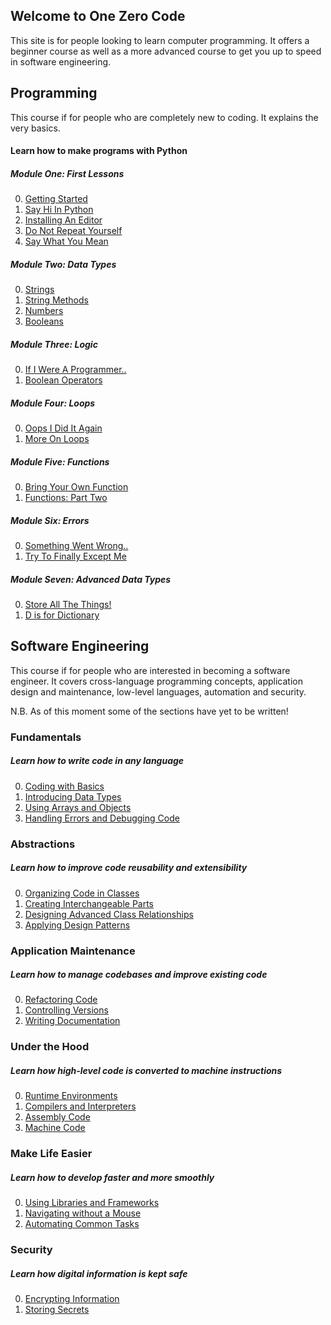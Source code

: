## Welcome to One Zero Code
This site is for people looking to learn computer programming. It offers a beginner course as well as a more advanced course to get you up to speed in software engineering.


## Programming
This course if for people who are completely new to coding. It explains the very basics.
#### Learn how to make programs with Python
##### Module One: First Lessons
0. [Getting Started](bunny_slope/getting-started.md)
1. [Say Hi In Python](bunny_slope/simplest.md)
2. [Installing An Editor](bunny_slope/editor.md)
3. [Do Not Repeat Yourself](bunny_slope/dont-repeat.md)
4. [Say What You Mean](bunny_slope/say-what-you-mean.md)

##### Module Two: Data Types
0. [Strings](bunny_slope/string.md)
1. [String Methods](bunny_slope/strings-2.md)
2. [Numbers](bunny_slope/number.md)
3. [Booleans](bunny_slope/booleans.md)

##### Module Three: Logic
0. [If I Were A Programmer..](bunny_slope/logic.md)
1. [Boolean Operators](bunny_slope/bool-operators.md)

##### Module Four: Loops
0. [Oops I Did It Again](bunny_slope/loop.md)
1. [More On Loops](bunny_slope/for-loop.md)

##### Module Five: Functions
0. [Bring Your Own Function](bunny_slope/function.md)
1. [Functions: Part Two](bunny_slope/function-2.md)

##### Module Six: Errors
0. [Something Went Wrong..](bunny_slope/error.md)
1. [Try To Finally Except Me](bunny_slope/try-except.md)

##### Module Seven: Advanced Data Types
0. [Store All The Things!](bunny_slope/list.md)
1. [D is for Dictionary](bunny_slope/dictionary.md)

## Software Engineering
This course if for people who are interested in becoming a software engineer. It covers cross-language programming concepts, application design and maintenance, low-level languages, automation and security.

N.B. As of this moment some of the sections have yet to be written!

### Fundamentals
##### Learn how to write code in any language
0. [Coding with Basics](programming.md)
1. [Introducing Data Types](data-types.md)
2. [Using Arrays and Objects](arrays-and-objects.md)
3. [Handling Errors and Debugging Code](errors.md)

### Abstractions
##### Learn how to improve code reusability and extensibility
0. [Organizing Code in Classes](oop.md)
1. [Creating Interchangeable Parts](interchangeable-parts.md)
2. [Designing Advanced Class Relationships](interactions.md)
3. [Applying Design Patterns](design-patterns.md)

### Application Maintenance
##### Learn how to manage codebases and improve existing code
0. [Refactoring Code](refactoring.md)
1. [Controlling Versions](versioning.md)
2. [Writing Documentation](documenting.md)

<!-- ### User-Computer Interfaces
##### Learn how users can talk to computers and computers can talk to each other
1. [Interacting with Terminals](terminals.md)

2. [Designing Application Programming Interfaces](apis.md)

3. [Creating Command Line Interfaces](clis.md) -->

### Under the Hood
##### Learn how high-level code is converted to machine instructions
0. [Runtime Environments](runtime.md)
1. [Compilers and Interpreters](compilers.md)
2. [Assembly Code](assembly.md)
3. [Machine Code](machine_code.md)

### Make Life Easier
##### Learn how to develop faster and more smoothly
0. [Using Libraries and Frameworks](libraries-frameworks.md) 
1. [Navigating without a Mouse](mouseless-navigation.md)
2. [Automating Common Tasks](scripting.md)

### Security
##### Learn how digital information is kept safe
0. [Encrypting Information](encryption.md)
1. [Storing Secrets](secrets.md)


<!-- ### Getting Started
##### Setup a coding environment
1. [Introducing the Course](introduction.md)
2. [Installing an Editor](editors.md)
3. [Setting Up Your Preferred Language](setups.md) -->
